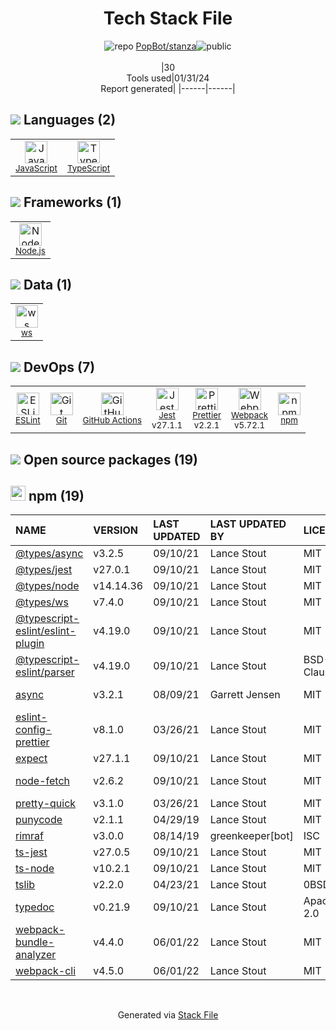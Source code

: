 <!--
&lt;--- Readme.md Snippet without images Start ---&gt;
## Tech Stack
PopBot/stanza is built on the following main stack:

- [Jest](http://facebook.github.io/jest/) – Javascript Testing Framework
- [Node.js](http://nodejs.org/) – Frameworks (Full Stack)
- [JavaScript](https://developer.mozilla.org/en-US/docs/Web/JavaScript) – Languages
- [TypeScript](http://www.typescriptlang.org) – Languages
- [Webpack](http://webpack.js.org) – JS Build Tools / JS Task Runners
- [ESLint](http://eslint.org/) – Code Review
- [Prettier](https://prettier.io/) – Code Review
- [ws](https://github.com/websockets/ws) – Realtime Backend / API
- [GitHub Actions](https://github.com/features/actions) – Continuous Integration

Full tech stack [here](/techstack.md)

&lt;--- Readme.md Snippet without images End ---&gt;

&lt;--- Readme.md Snippet with images Start ---&gt;
## Tech Stack
PopBot/stanza is built on the following main stack:

- <img width='25' height='25' src='https://img.stackshare.io/service/830/jest.png' alt='Jest'/> [Jest](http://facebook.github.io/jest/) – Javascript Testing Framework
- <img width='25' height='25' src='https://img.stackshare.io/service/1011/n1JRsFeB_400x400.png' alt='Node.js'/> [Node.js](http://nodejs.org/) – Frameworks (Full Stack)
- <img width='25' height='25' src='https://img.stackshare.io/service/1209/javascript.jpeg' alt='JavaScript'/> [JavaScript](https://developer.mozilla.org/en-US/docs/Web/JavaScript) – Languages
- <img width='25' height='25' src='https://img.stackshare.io/service/1612/bynNY5dJ.jpg' alt='TypeScript'/> [TypeScript](http://www.typescriptlang.org) – Languages
- <img width='25' height='25' src='https://img.stackshare.io/service/1682/IMG_4636.PNG' alt='Webpack'/> [Webpack](http://webpack.js.org) – JS Build Tools / JS Task Runners
- <img width='25' height='25' src='https://img.stackshare.io/service/3337/Q4L7Jncy.jpg' alt='ESLint'/> [ESLint](http://eslint.org/) – Code Review
- <img width='25' height='25' src='https://img.stackshare.io/service/7035/default_66f265943abed56bcdbfca1c866a4261b1fbb063.jpg' alt='Prettier'/> [Prettier](https://prettier.io/) – Code Review
- <img width='25' height='25' src='https://img.stackshare.io/service/11381/no-img-open-source.png' alt='ws'/> [ws](https://github.com/websockets/ws) – Realtime Backend / API
- <img width='25' height='25' src='https://img.stackshare.io/service/11563/actions.png' alt='GitHub Actions'/> [GitHub Actions](https://github.com/features/actions) – Continuous Integration

Full tech stack [here](/techstack.md)

&lt;--- Readme.md Snippet with images End ---&gt;
-->
<div align="center">

# Tech Stack File
![](https://img.stackshare.io/repo.svg "repo") [PopBot/stanza](https://github.com/PopBot/stanza)![](https://img.stackshare.io/public_badge.svg "public")
<br/><br/>
|30<br/>Tools used|01/31/24 <br/>Report generated|
|------|------|
</div>

## <img src='https://img.stackshare.io/languages.svg'/> Languages (2)
<table><tr>
  <td align='center'>
  <img width='36' height='36' src='https://img.stackshare.io/service/1209/javascript.jpeg' alt='JavaScript'>
  <br>
  <sub><a href="https://developer.mozilla.org/en-US/docs/Web/JavaScript">JavaScript</a></sub>
  <br>
  <sub></sub>
</td>

<td align='center'>
  <img width='36' height='36' src='https://img.stackshare.io/service/1612/bynNY5dJ.jpg' alt='TypeScript'>
  <br>
  <sub><a href="http://www.typescriptlang.org">TypeScript</a></sub>
  <br>
  <sub></sub>
</td>

</tr>
</table>

## <img src='https://img.stackshare.io/frameworks.svg'/> Frameworks (1)
<table><tr>
  <td align='center'>
  <img width='36' height='36' src='https://img.stackshare.io/service/1011/n1JRsFeB_400x400.png' alt='Node.js'>
  <br>
  <sub><a href="http://nodejs.org/">Node.js</a></sub>
  <br>
  <sub></sub>
</td>

</tr>
</table>

## <img src='https://img.stackshare.io/databases.svg'/> Data (1)
<table><tr>
  <td align='center'>
  <img width='36' height='36' src='https://img.stackshare.io/service/11381/no-img-open-source.png' alt='ws'>
  <br>
  <sub><a href="https://github.com/websockets/ws">ws</a></sub>
  <br>
  <sub></sub>
</td>

</tr>
</table>

## <img src='https://img.stackshare.io/devops.svg'/> DevOps (7)
<table><tr>
  <td align='center'>
  <img width='36' height='36' src='https://img.stackshare.io/service/3337/Q4L7Jncy.jpg' alt='ESLint'>
  <br>
  <sub><a href="http://eslint.org/">ESLint</a></sub>
  <br>
  <sub></sub>
</td>

<td align='center'>
  <img width='36' height='36' src='https://img.stackshare.io/service/1046/git.png' alt='Git'>
  <br>
  <sub><a href="http://git-scm.com/">Git</a></sub>
  <br>
  <sub></sub>
</td>

<td align='center'>
  <img width='36' height='36' src='https://img.stackshare.io/service/11563/actions.png' alt='GitHub Actions'>
  <br>
  <sub><a href="https://github.com/features/actions">GitHub Actions</a></sub>
  <br>
  <sub></sub>
</td>

<td align='center'>
  <img width='36' height='36' src='https://img.stackshare.io/service/830/jest.png' alt='Jest'>
  <br>
  <sub><a href="http://facebook.github.io/jest/">Jest</a></sub>
  <br>
  <sub>v27.1.1</sub>
</td>

<td align='center'>
  <img width='36' height='36' src='https://img.stackshare.io/service/7035/default_66f265943abed56bcdbfca1c866a4261b1fbb063.jpg' alt='Prettier'>
  <br>
  <sub><a href="https://prettier.io/">Prettier</a></sub>
  <br>
  <sub>v2.2.1</sub>
</td>

<td align='center'>
  <img width='36' height='36' src='https://img.stackshare.io/service/1682/IMG_4636.PNG' alt='Webpack'>
  <br>
  <sub><a href="http://webpack.js.org">Webpack</a></sub>
  <br>
  <sub>v5.72.1</sub>
</td>

<td align='center'>
  <img width='36' height='36' src='https://img.stackshare.io/service/1120/lejvzrnlpb308aftn31u.png' alt='npm'>
  <br>
  <sub><a href="https://www.npmjs.com/">npm</a></sub>
  <br>
  <sub></sub>
</td>

</tr>
</table>


## <img src='https://img.stackshare.io/group.svg' /> Open source packages (19)</h2>

## <img width='24' height='24' src='https://img.stackshare.io/service/1120/lejvzrnlpb308aftn31u.png'/> npm (19)

|NAME|VERSION|LAST UPDATED|LAST UPDATED BY|LICENSE|VULNERABILITIES|
|:------|:------|:------|:------|:------|:------|
|[@types/async](https://www.npmjs.com/@types/async)|v3.2.5|09/10/21|Lance Stout |MIT|N/A|
|[@types/jest](https://www.npmjs.com/@types/jest)|v27.0.1|09/10/21|Lance Stout |MIT|N/A|
|[@types/node](https://www.npmjs.com/@types/node)|v14.14.36|09/10/21|Lance Stout |MIT|N/A|
|[@types/ws](https://www.npmjs.com/@types/ws)|v7.4.0|09/10/21|Lance Stout |MIT|N/A|
|[@typescript-eslint/eslint-plugin](https://www.npmjs.com/@typescript-eslint/eslint-plugin)|v4.19.0|09/10/21|Lance Stout |MIT|N/A|
|[@typescript-eslint/parser](https://www.npmjs.com/@typescript-eslint/parser)|v4.19.0|09/10/21|Lance Stout |BSD-2-Clause|N/A|
|[async](https://www.npmjs.com/async)|v3.2.1|08/09/21|Garrett Jensen |MIT|[CVE-2021-43138](https://github.com/advisories/GHSA-fwr7-v2mv-hh25) (High)|
|[eslint-config-prettier](https://www.npmjs.com/eslint-config-prettier)|v8.1.0|03/26/21|Lance Stout |MIT|N/A|
|[expect](https://www.npmjs.com/expect)|v27.1.1|09/10/21|Lance Stout |MIT|N/A|
|[node-fetch](https://www.npmjs.com/node-fetch)|v2.6.2|09/10/21|Lance Stout |MIT|[CVE-2022-0235](https://github.com/advisories/GHSA-r683-j2x4-v87g) (High)|
|[pretty-quick](https://www.npmjs.com/pretty-quick)|v3.1.0|03/26/21|Lance Stout |MIT|N/A|
|[punycode](https://www.npmjs.com/punycode)|v2.1.1|04/29/19|Lance Stout |MIT|N/A|
|[rimraf](https://www.npmjs.com/rimraf)|v3.0.0|08/14/19|greenkeeper[bot] |ISC|N/A|
|[ts-jest](https://www.npmjs.com/ts-jest)|v27.0.5|09/10/21|Lance Stout |MIT|N/A|
|[ts-node](https://www.npmjs.com/ts-node)|v10.2.1|09/10/21|Lance Stout |MIT|N/A|
|[tslib](https://www.npmjs.com/tslib)|v2.2.0|04/23/21|Lance Stout |0BSD|N/A|
|[typedoc](https://www.npmjs.com/typedoc)|v0.21.9|09/10/21|Lance Stout |Apache-2.0|N/A|
|[webpack-bundle-analyzer](https://www.npmjs.com/webpack-bundle-analyzer)|v4.4.0|06/01/22|Lance Stout |MIT|N/A|
|[webpack-cli](https://www.npmjs.com/webpack-cli)|v4.5.0|06/01/22|Lance Stout |MIT|N/A|

<br/>
<div align='center'>

Generated via [Stack File](https://github.com/marketplace/stack-file)
